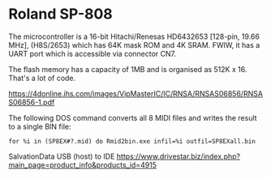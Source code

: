 # Roland SP-808

The microcontroller is a 16-bit Hitachi/Renesas HD6432653 [128-pin, 19.66 MHz], (H8S/2653) which has 64K mask ROM and 4K SRAM. 
FWIW, it has a UART port which is accessible via connector CN7.

The flash memory has a capacity of 1MB and is organised as 512K x 16. That's a lot of code.

https://4donline.ihs.com/images/VipMasterIC/IC/RNSA/RNSAS06856/RNSAS06856-1.pdf

The following DOS command converts all 8 MIDI files and writes the result to a single BIN file:

```for %i in (SP8EX#?.mid) do Rmid2bin.exe infil=%i outfil=SP8EXall.bin```

SalvationData USB (host) to IDE https://www.drivestar.biz/index.php?main_page=product_info&products_id=4915


